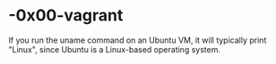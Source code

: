 # -0x00-vagrant
If you run the uname command on an Ubuntu VM, it will typically print "Linux", since Ubuntu is a Linux-based operating system.
